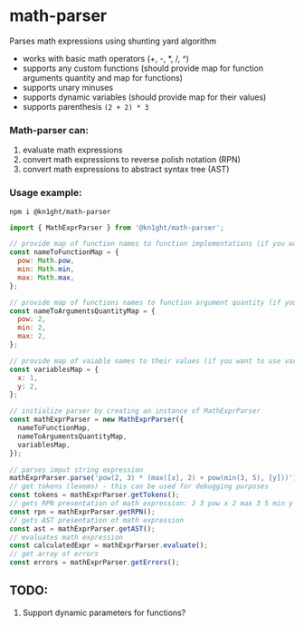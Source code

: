 # math-parser

Parses math expressions using shunting yard algorithm

- works with basic math operators (+, -, \*, /, ^)
- supports any custom functions (should provide map for function arguments quantity and map for functions)
- supports unary minuses
- supports dynamic variables (should provide map for their values)
- supports parenthesis `(2 + 2) * 3`

### Math-parser can:

1. evaluate math expressions
2. convert math expressions to reverse polish notation (RPN)
3. convert math expressions to abstract syntax tree (AST)

### Usage example:

```
npm i @kn1ght/math-parser
```

```javascript
import { MathExprParser } from '@kn1ght/math-parser';

// provide map of function names to function implementations (if you want to use your functions)
const nameToFunctionMap = {
  pow: Math.pow,
  min: Math.min,
  max: Math.max,
};

// provide map of functions names to function argument quantity (if you want to use your functions)
const nameToArgumentsQuantityMap = {
  pow: 2,
  min: 2,
  max: 2,
};

// provide map of vaiable names to their values (if you want to use variables)
const variablesMap = {
  x: 1,
  y: 2,
};

// initialize parser by creating an instance of MathExprParser
const mathExprParser = new MathExprParser({
  nameToFunctionMap,
  nameToArgumentsQuantityMap,
  variablesMap,
});

// parses imput string expression
mathExprParser.parse('pow(2, 3) * (max([x], 2) + pow(min(3, 5), [y]))');
// get tokens (lexems) - this can be used for debugging purposes
const tokens = mathExprParser.getTokens();
// gets RPN presentation of math expression: 2 3 pow x 2 max 3 5 min y pow + *
const rpn = mathExprParser.getRPN();
// gets AST presentation of math expression
const ast = mathExprParser.getAST();
// evaluates math expression
const calculatedExpr = mathExprParser.evaluate();
// get array of errors
const errors = mathExprParser.getErrors();
```

## TODO:

1. Support dynamic parameters for functions?
